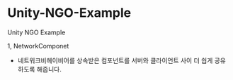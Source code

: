 # Unity-NGO-Example
Unity NGO Example

1, NetworkComponet

 - 네트워크비헤이비어를 상속받은 컴포넌트를 서버와 클라이언트 사이 더 쉅게 공유하도록 해줍니다.
